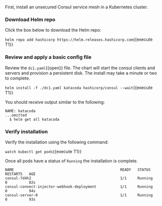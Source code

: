 First, install an unsecured Consul service mesh in a Kubernetes cluster.

### Download Helm repo

Click the box below to download the Helm repo:

`helm repo add hashicorp https://helm.releases.hashicorp.com`{{execute T1}}

### Review and apply a basic config file

Review the `dc1.yaml`{{open}} file. The chart will start the consul clients
and servers and provision a persistent disk. The install may take a minute
or two to complete.

`helm install -f ./dc1.yaml katacoda hashicorp/consul --wait`{{execute T1}}

You should receive output similar to the following:

```plaintext
NAME: katacoda
...omitted
  $ helm get all katacoda
```

### Verify installation

Verify the installation using the following command:

`watch kubectl get pods`{{execute T1}}

Once all pods have a status of `Running` the installation is complete.

```plaintext
NAME                                                 READY   STATUS    RESTARTS   AGE
consul-7d4h2                                         1/1     Running   0          82s
consul-connect-injector-webhook-deployment           1/1     Running   0          94s
consul-server-0                                      1/1     Running   0          93s
```
